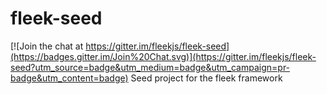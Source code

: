 # fleek-seed

[![Join the chat at https://gitter.im/fleekjs/fleek-seed](https://badges.gitter.im/Join%20Chat.svg)](https://gitter.im/fleekjs/fleek-seed?utm_source=badge&utm_medium=badge&utm_campaign=pr-badge&utm_content=badge)
Seed project for the fleek framework
